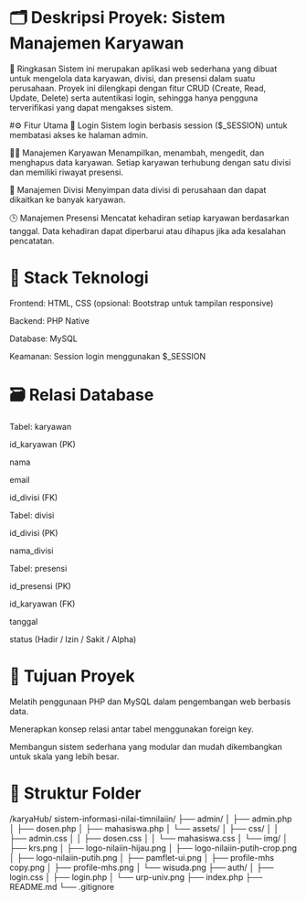 # 🗂️ Deskripsi Proyek: Sistem Manajemen Karyawan
📌 Ringkasan
Sistem ini merupakan aplikasi web sederhana yang dibuat untuk mengelola data karyawan, divisi, dan presensi dalam suatu perusahaan. Proyek ini dilengkapi dengan fitur CRUD (Create, Read, Update, Delete) serta autentikasi login, sehingga hanya pengguna terverifikasi yang dapat mengakses sistem.

#⚙️ Fitur Utama
🔐 Login
Sistem login berbasis session ($_SESSION) untuk membatasi akses ke halaman admin.

👨‍💼 Manajemen Karyawan
Menampilkan, menambah, mengedit, dan menghapus data karyawan.
Setiap karyawan terhubung dengan satu divisi dan memiliki riwayat presensi.

🏢 Manajemen Divisi
Menyimpan data divisi di perusahaan dan dapat dikaitkan ke banyak karyawan.

🕒 Manajemen Presensi
Mencatat kehadiran setiap karyawan berdasarkan tanggal.
Data kehadiran dapat diperbarui atau dihapus jika ada kesalahan pencatatan.

# 🧰 Stack Teknologi
Frontend: HTML, CSS (opsional: Bootstrap untuk tampilan responsive)

Backend: PHP Native

Database: MySQL

Keamanan: Session login menggunakan $_SESSION

# 🗃️ Relasi Database
Tabel: karyawan

id_karyawan (PK)

nama

email

id_divisi (FK)

Tabel: divisi

id_divisi (PK)

nama_divisi

Tabel: presensi

id_presensi (PK)

id_karyawan (FK)

tanggal

status (Hadir / Izin / Sakit / Alpha)

# 🎯 Tujuan Proyek
Melatih penggunaan PHP dan MySQL dalam pengembangan web berbasis data.

Menerapkan konsep relasi antar tabel menggunakan foreign key.

Membangun sistem sederhana yang modular dan mudah dikembangkan untuk skala yang lebih besar.

# 📁 Struktur Folder
/karyaHub/
sistem-informasi-nilai-timnilaiin/
├── admin/
│   ├── admin.php
│   ├── dosen.php
│   ├── mahasiswa.php
│   └── assets/
│       ├── css/
│       │   ├── admin.css
│       │   ├── dosen.css
│       │   └── mahasiswa.css
│       └── img/
│           ├── krs.png
│           ├── logo-nilaiin-hijau.png
│           ├── logo-nilaiin-putih-crop.png
│           ├── logo-nilaiin-putih.png
│           ├── pamflet-ui.png
│           ├── profile-mhs copy.png
│           ├── profile-mhs.png
│           └── wisuda.png
├── auth/
│   ├── login.css
│   ├── login.php
│   └── urp-univ.png
├── index.php
├── README.md
└── .gitignore
